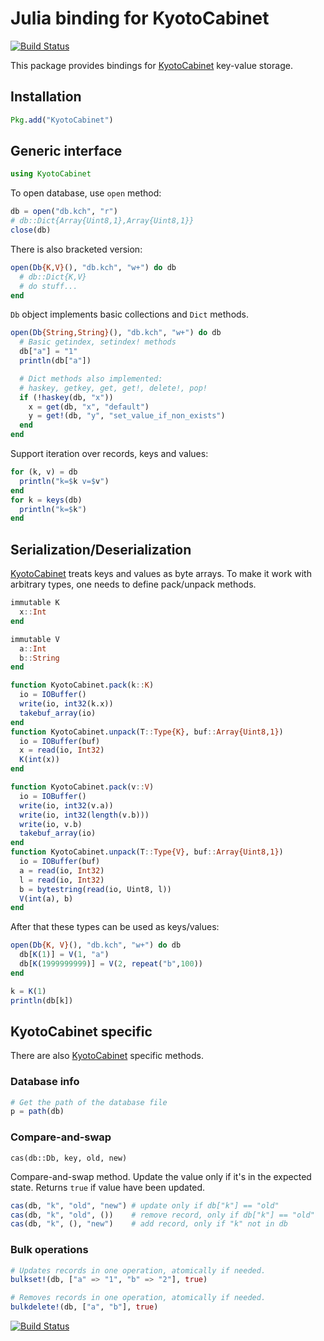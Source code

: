 # Julia binding for KyotoCabinet

[![Build Status](https://travis-ci.org/tuzzeg/KyotoCabinet.jl.svg)](https://travis-ci.org/tuzzeg/KyotoCabinet.jl)

This package provides bindings for [KyotoCabinet](http://fallabs.com/kyotocabinet) key-value storage.

## Installation

```julia
Pkg.add("KyotoCabinet")
```

## Generic interface

```julia
using KyotoCabinet
```

To open database, use `open` method:
```julia
db = open("db.kch", "r")
# db::Dict{Array{Uint8,1},Array{Uint8,1}}
close(db)
```

There is also bracketed version:

```julia
open(Db{K,V}(), "db.kch", "w+") do db
  # db::Dict{K,V}
  # do stuff...
end
```

`Db` object implements basic collections and `Dict` methods.

```julia
open(Db{String,String}(), "db.kch", "w+") do db
  # Basic getindex, setindex! methods
  db["a"] = "1"
  println(db["a"])

  # Dict methods also implemented:
  # haskey, getkey, get, get!, delete!, pop!
  if (!haskey(db, "x"))
    x = get(db, "x", "default")
    y = get!(db, "y", "set_value_if_non_exists")
  end
end
```

Support iteration over records, keys and values:

```julia
for (k, v) = db
  println("k=$k v=$v")
end
for k = keys(db)
  println("k=$k")
end
```

## Serialization/Deserialization
[KyotoCabinet](http://fallabs.com/kyotocabinet) treats keys and values as byte arrays.
To make it work with arbitrary types, one needs to define pack/unpack methods.

```julia
immutable K
  x::Int
end

immutable V
  a::Int
  b::String
end

function KyotoCabinet.pack(k::K)
  io = IOBuffer()
  write(io, int32(k.x))
  takebuf_array(io)
end
function KyotoCabinet.unpack(T::Type{K}, buf::Array{Uint8,1})
  io = IOBuffer(buf)
  x = read(io, Int32)
  K(int(x))
end

function KyotoCabinet.pack(v::V)
  io = IOBuffer()
  write(io, int32(v.a))
  write(io, int32(length(v.b)))
  write(io, v.b)
  takebuf_array(io)
end
function KyotoCabinet.unpack(T::Type{V}, buf::Array{Uint8,1})
  io = IOBuffer(buf)
  a = read(io, Int32)
  l = read(io, Int32)
  b = bytestring(read(io, Uint8, l))
  V(int(a), b)
end
```

After that these types can be used as keys/values:

```julia
open(Db{K, V}(), "db.kch", "w+") do db
  db[K(1)] = V(1, "a")
  db[K(1999999999)] = V(2, repeat("b",100))
end

k = K(1)
println(db[k])
```

## KyotoCabinet specific
There are also [KyotoCabinet](http://fallabs.com/kyotocabinet) specific methods.

### Database info

```julia
# Get the path of the database file
p = path(db)
```

### Compare-and-swap

`cas(db::Db, key, old, new)`

Compare-and-swap method. Update the value only if it's in the expected state.
Returns `true` if value have been updated.

```julia
cas(db, "k", "old", "new") # update only if db["k"] == "old"
cas(db, "k", "old", ())    # remove record, only if db["k"] == "old"
cas(db, "k", (), "new")    # add record, only if "k" not in db
```

### Bulk operations

```julia
# Updates records in one operation, atomically if needed.
bulkset!(db, ["a" => "1", "b" => "2"], true)

# Removes records in one operation, atomically if needed.
bulkdelete!(db, ["a", "b"], true)
```

[![Build Status](https://github.com/eugeneai/KyotoCabinet.jl/actions/workflows/CI.yml/badge.svg?branch=master)](https://github.com/eugeneai/KyotoCabinet.jl/actions/workflows/CI.yml?query=branch%3Amaster)
